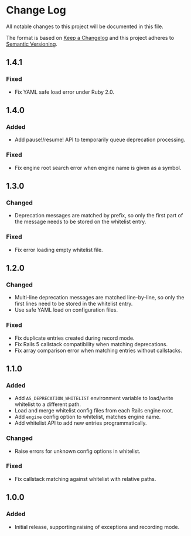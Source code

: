 # Change Log

All notable changes to this project will be documented in this file.

The format is based on [Keep a Changelog](http://keepachangelog.com/)
and this project adheres to [Semantic Versioning](http://semver.org/).

## 1.4.1

### Fixed
- Fix YAML safe load error under Ruby 2.0.

## 1.4.0

### Added
- Add pause!/resume! API to temporarily queue deprecation processing.

### Fixed
- Fix engine root search error when engine name is given as a symbol.

## 1.3.0

### Changed
- Deprecation messages are matched by prefix, so only the first part of the
  message needs to be stored on the whitelist entry.

### Fixed
- Fix error loading empty whitelist file.

## 1.2.0

### Changed
- Multi-line deprecation messages are matched line-by-line, so only the first
  lines need to be stored in the whitelist entry.
- Use safe YAML load on configuration files.

### Fixed
- Fix duplicate entries created during record mode.
- Fix Rails 5 callstack compatibility when matching deprecations.
- Fix array comparison error when matching entries without callstacks.

## 1.1.0

### Added
- Add `AS_DEPRECATION_WHITELIST` environment variable to load/write whitelist
  to a different path.
- Load and merge whitelist config files from each Rails engine root.
- Add `engine` config option to whitelist, matches engine name.
- Add whitelist API to add new entries programmatically.

### Changed
- Raise errors for unknown config options in whitelist.

### Fixed
- Fix callstack matching against whitelist with relative paths.

## 1.0.0

### Added
- Initial release, supporting raising of exceptions and recording mode.
